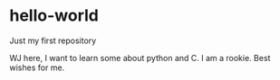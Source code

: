 # hello-world
Just my first repository

WJ here, I want to learn some about python and C.
I am a rookie. Best wishes for me.
